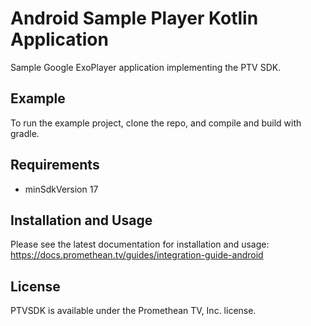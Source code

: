 # Android Sample Player Kotlin Application

Sample Google ExoPlayer application implementing the PTV SDK.

## Example

To run the example project, clone the repo, and compile and build with gradle.

## Requirements

* minSdkVersion 17

## Installation and Usage

Please see the latest documentation for installation and usage:
https://docs.promethean.tv/guides/integration-guide-android

## License

PTVSDK is available under the Promethean TV, Inc. license.
